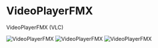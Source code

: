 # VideoPlayerFMX
 VideoPlayerFMX (VLC)

![VideoPlayerFMX](https://github.com/HemulGM/FMXVLC/blob/master/Media/Screen1.png)
![VideoPlayerFMX](https://github.com/HemulGM/FMXVLC/blob/master/Media/Screen2.png)
![VideoPlayerFMX](https://github.com/HemulGM/FMXVLC/blob/master/Media/Screen3.png)
